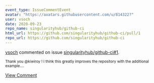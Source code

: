 ```yaml
---
event_type: IssueCommentEvent
avatar: "https://avatars.githubusercontent.com/u/814322?"
user: vsoch
date: 2020-09-23
repo_name: singularityhub/github-ci
html_url: https://github.com/singularityhub/github-ci/pull/1
repo_url: https://github.com/singularityhub/github-ci
---
```


<a href='https://github.com/vsoch' target='_blank'>vsoch</a> commented on issue <a href='https://github.com/singularityhub/github-ci/pull/1' target='_blank'>singularityhub/github-ci#1</a>.

<small>Thank you @kiwiroy ! I think this greatly improves the repository with the additional example....</small>

<a href='https://github.com/singularityhub/github-ci/pull/1' target='_blank'>View Comment</a>